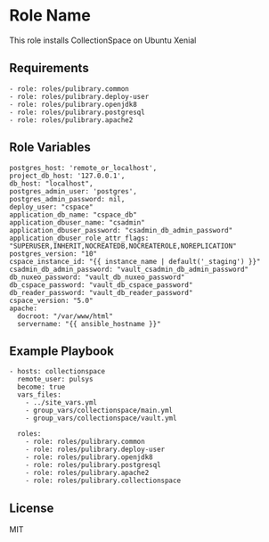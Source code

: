 Role Name
=========

This role installs CollectionSpace on Ubuntu Xenial

Requirements
------------

    - role: roles/pulibrary.common
    - role: roles/pulibrary.deploy-user
    - role: roles/pulibrary.openjdk8
    - role: roles/pulibrary.postgresql
    - role: roles/pulibrary.apache2

Role Variables
--------------

```
postgres_host: 'remote_or_localhost',
project_db_host: '127.0.0.1',
db_host: "localhost",
postgres_admin_user: 'postgres',
postgres_admin_password: nil,
deploy_user: "cspace"
application_db_name: "cspace_db"
application_dbuser_name: "csadmin"
application_dbuser_password: "csadmin_db_admin_password"
application_dbuser_role_attr_flags: "SUPERUSER,INHERIT,NOCREATEDB,NOCREATEROLE,NOREPLICATION"
postgres_version: "10"
cspace_instance_id: "{{ instance_name | default('_staging') }}"
csadmin_db_admin_password: "vault_csadmin_db_admin_password"
db_nuxeo_password: "vault_db_nuxeo_password"
db_cspace_password: "vault_db_cspace_password"
db_reader_password: "vault_db_reader_password"
cspace_version: "5.0"
apache:
  docroot: "/var/www/html"
  servername: "{{ ansible_hostname }}"

```

Example Playbook
----------------

    - hosts: collectionspace
      remote_user: pulsys
      become: true
      vars_files:
        - ../site_vars.yml
        - group_vars/collectionspace/main.yml
        - group_vars/collectionspace/vault.yml

      roles:
        - role: roles/pulibrary.common
        - role: roles/pulibrary.deploy-user
        - role: roles/pulibrary.openjdk8
        - role: roles/pulibrary.postgresql
        - role: roles/pulibrary.apache2
        - role: roles/pulibrary.collectionspace


License
-------

MIT
